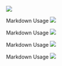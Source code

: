 ![](http://github-profile-summary-cards.vercel.app/api/cards/profile-details?username=devmashum&theme=default)

Markdown Usage
![](http://github-profile-summary-cards.vercel.app/api/cards/repos-per-language?username=devmashum&theme=default)

Markdown Usage
![](http://github-profile-summary-cards.vercel.app/api/cards/most-commit-language?username=devmashum&theme=default)

Markdown Usage
![](http://github-profile-summary-cards.vercel.app/api/cards/stats?username=devmashum&theme=default)

Markdown Usage
![](http://github-profile-summary-cards.vercel.app/api/cards/productive-time?username=devmashum&theme=default&utcOffset=8)
